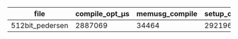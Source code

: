 | file            |  compile_opt_μs |  memusg_compile |  setup_opt_μs |  memusg_setup |  witness_opt_μs |  memusg_witness |  proof_opt_μs |  memusg_proof |  constr_opt |  compile_unopt_μs |  memusg_compile |  setup_unopt_μs |  memusg_setup |  witness_unopt_μs |  memusg_witness |  proof_unopt_μs |  memusg_proof |  constr_unopt |
| --------------- | --------------- | --------------- | ------------- | ------------- | --------------- | --------------- | ------------- | ------------- | ----------- | ----------------- | --------------- | --------------- | ------------- | ----------------- | --------------- | --------------- | ------------- | ------------- |
| 512bit_pedersen |  2887069        |  34464          |  2921968      |  9952         |  968037         |  3948           |  1829507      |  15096        |  3666       |  2722348          |  46088          |  11790578       |  36096        |  1130532          |  10012          |  5912706        |  51388        |  19180        |
